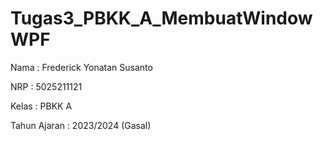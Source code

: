 # Tugas3_PBKK_A_MembuatWindowWPF

Nama           : Frederick Yonatan Susanto

NRP            : 5025211121

Kelas          : PBKK A

Tahun Ajaran   : 2023/2024 (Gasal)

